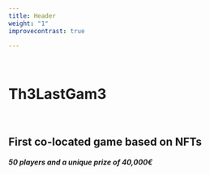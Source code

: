 ```yaml
---
title: Header
weight: "1"
improvecontrast: true

---
```

&nbsp;

# Th3LastGam3

&nbsp;




## First co-located game based on NFTs



##### 50 players and a unique prize of 40,000€
